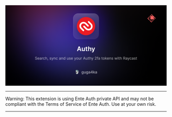 <img src="media/title.png" alt="Title">

---

Warning: This extension is using Ente Auth private API and may not be compliant with the Terms of Service of Ente Auth. Use at your own risk.

---
